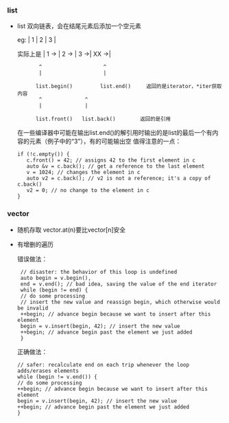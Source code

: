 ### list
 - list 双向链表，会在结尾元素后添加一个空元素
   
   eg: | 1 | 2 | 3 |
    
   实际上是 | 1 -> | 2 -> | 3 ->| XX ->|
      
              ^                    ^    
              |                    |
              
             list.begin()         list.end()     返回的是iterator，*iter获取内容
              ^              ^
              |              |
               
             list.front()   list.back()        返回的是引用
   在一些编译器中可能在输出list.end()的解引用时输出的是list的最后一个有内容的元素（例子中的“3”），有的可能输出空
   值得注意的一点：
      ```
      if (!c.empty()) {
         c.front() = 42; // assigns 42 to the first element in c
         auto &v = c.back(); // get a reference to the last element
         v = 1024; // changes the element in c
         auto v2 = c.back(); // v2 is not a reference; it's a copy of c.back()
         v2 = 0; // no change to the element in c
      }
      ```
### vector
 - 随机存取
   vector.at(n)要比vector[n]安全
 - 有增删的遍历
 
   错误做法：
   ```
    // disaster: the behavior of this loop is undefined
    auto begin = v.begin(),
    end = v.end(); // bad idea, saving the value of the end iterator
    while (begin != end) {
    // do some processing
    // insert the new value and reassign begin, which otherwise would be invalid
    ++begin; // advance begin because we want to insert after this element
    begin = v.insert(begin, 42); // insert the new value
    ++begin; // advance begin past the element we just added
    }
    ```
    正确做法：
    ```
    // safer: recalculate end on each trip whenever the loop adds/erases elements
    while (begin != v.end()) {
    // do some processing
    ++begin; // advance begin because we want to insert after this element
    begin = v.insert(begin, 42); // insert the new value
    ++begin; // advance begin past the element we just added
    }
    ```
